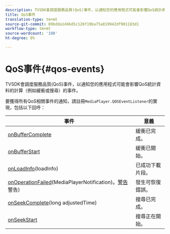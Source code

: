```yaml
---
description: TVSDK會調度服務品質(QoS)事件，以通知您的應用程式可能會影響QoS統計資料的計算（例如緩衝或搜尋）的事件。
title: QoS事件
translation-type: tm+mt
source-git-commit: 89bdda1d4bd5c126f19ba75a819942df901183d1
workflow-type: tm+mt
source-wordcount: '198'
ht-degree: 0%

---
```



# QoS事件{#qos-events}

TVSDK會調度服務品質(QoS)事件，以通知您的應用程式可能會影響QoS統計資料的計算（例如緩衝或搜尋）的事件。

要獲得所有QoS相關事件的通知，請註冊`MediaPlayer.QOSEventListener`的實現，包括以下回呼：

| 事件 | 意義 |
|---|---|
| [onBufferComplete](https://help.adobe.com/en_US/primetime/api/psdk/javadoc_1.4/com/adobe/mediacore/MediaPlayer.QOSEventListener.html#onBufferComplete()) | 緩衝已完成。 |
| [onBufferStart](https://help.adobe.com/en_US/primetime/api/psdk/javadoc_1.4/com/adobe/mediacore/MediaPlayer.QOSEventListener.html#onBufferStart()) | 緩衝已開始。 |
| [onLoadInfo](https://help.adobe.com/en_US/primetime/api/psdk/javadoc_1.4/com/adobe/mediacore/MediaPlayer.QOSEventListener.html#onLoadInfo(com.adobe.mediacore.qos.LoadInfo))(loadInfo) | 已成功下載片段。 |
| [onOperationFailed](https://help.adobe.com/en_US/primetime/api/psdk/javadoc_1.4/com/adobe/mediacore/MediaPlayer.QOSEventListener.html)(MediaPlayerNotification)。[警告](https://help.adobe.com/en_US/primetime/api/psdk/javadoc_1.4/com/adobe/mediacore/MediaPlayerNotification.Warning.html) 警告) | 發生可恢復錯誤。 |
| [onSeekComplete](https://help.adobe.com/en_US/primetime/api/psdk/javadoc_1.4/com/adobe/mediacore/MediaPlayer.QOSEventListener.html#onSeekComplete(long))(long adjustedTime) | 搜尋已完成。 |
| [onSeekStart](https://help.adobe.com/en_US/primetime/api/psdk/javadoc_1.4/com/adobe/mediacore/MediaPlayer.QOSEventListener.html#onSeekStart()) | 搜尋正在開始。 |